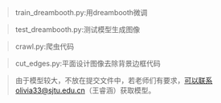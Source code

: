 > train_dreambooth.py:用dreambooth微调

> test_dreambooth.py:测试模型生成图像

> crawl.py:爬虫代码

> cut_edges.py:平面设计图像去除背景边框代码

> 由于模型较大，不放在提交文件中，若老师们有要求，可以联系olivia33@sjtu.edu.cn（王睿涵）获取模型。